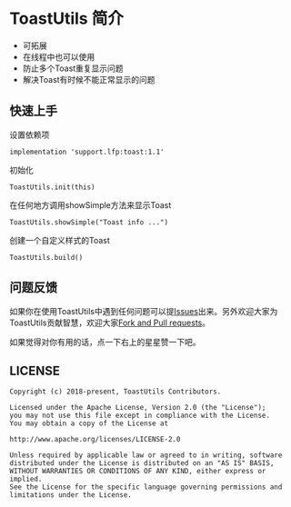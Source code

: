 # ToastUtils 简介

- 可拓展
- 在线程中也可以使用
- 防止多个Toast重复显示问题
- 解决Toast有时候不能正常显示的问题


## 快速上手

设置依赖项
```
implementation 'support.lfp:toast:1.1'
```
初始化
```
ToastUtils.init(this)
```

在任何地方调用showSimple方法来显示Toast
```
ToastUtils.showSimple("Toast info ...")
```

创建一个自定义样式的Toast
```
ToastUtils.build()
```


## 问题反馈

如果你在使用ToastUtils中遇到任何问题可以提[Issues](https://github.com/ftmtshuashua/ToastUtils/issues)出来。另外欢迎大家为ToastUtils贡献智慧，欢迎大家[Fork and Pull requests](https://github.com/ftmtshuashua/ToastUtils)。

如果觉得对你有用的话，点一下右上的星星赞一下吧。

## LICENSE

```
Copyright (c) 2018-present, ToastUtils Contributors.

Licensed under the Apache License, Version 2.0 (the "License");
you may not use this file except in compliance with the License.
You may obtain a copy of the License at

http://www.apache.org/licenses/LICENSE-2.0

Unless required by applicable law or agreed to in writing, software
distributed under the License is distributed on an "AS IS" BASIS,
WITHOUT WARRANTIES OR CONDITIONS OF ANY KIND, either express or implied.
See the License for the specific language governing permissions and
limitations under the License.
```

